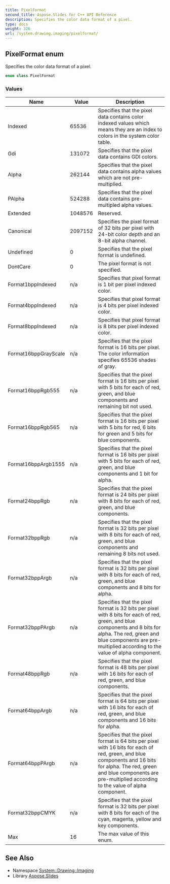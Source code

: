 ```yaml
---
title: PixelFormat
second_title: Aspose.Slides for C++ API Reference
description: Specifies the color data format of a pixel.
type: docs
weight: 326
url: /system.drawing.imaging/pixelformat/
---
```

## PixelFormat enum


Specifies the color data format of a pixel.

```cpp
enum class PixelFormat
```

### Values

| Name | Value | Description |
| --- | --- | --- |
| Indexed | 65536 | Specifies that the pixel data contains color indexed values which means they are an index to colors in the system color table. |
| Gdi | 131072 | Specifies that the pixel data contains GDI colors. |
| Alpha | 262144 | Specifies that the pixel data contains alpha values which are not pre-multiplied. |
| PAlpha | 524288 | Specifies that the pixel data contains pre-multipled alpha values. |
| Extended | 1048576 | Reserved. |
| Canonical | 2097152 | Specifies the pixel format of 32 bits per pixel with 24-bit color depth and an 8-bit alpha channel. |
| Undefined | 0 | Specifies that the pixel format is undefined. |
| DontCare | 0 | The pixel format is not specified. |
| Format1bppIndexed | n/a | Specifies that pixel format is 1 bit per pixel indexed color. |
| Format4bppIndexed | n/a | Specifies that pixel format is 4 bits per pixel indexed color. |
| Format8bppIndexed | n/a | Specifies that pixel format is 8 bits per pixel indexed color. |
| Format16bppGrayScale | n/a | Specifies that the pixel format is 16 bits per pixel. The color information specifies 65536 shades of gray. |
| Format16bppRgb555 | n/a | Specifies that the pixel format is 16 bits per pixel with 5 bits for each of red, green, and blue components and remaining bit not used. |
| Format16bppRgb565 | n/a | Specifies that the pixel format is 16 bits per pixel with 5 bits for red, 6 bits for green and 5 bits for blue components. |
| Format16bppArgb1555 | n/a | Specifies that the pixel format is 16 bits per pixel with 5 bits for each of red, green, and blue components and 1 bit for alpha. |
| Format24bppRgb | n/a | Specifies that the pixel format is 24 bits per pixel with 8 bits for each of red, green, and blue components. |
| Format32bppRgb | n/a | Specifies that the pixel format is 32 bits per pixel with 8 bits for each of red, green, and blue components and remaining 8 bits not used. |
| Format32bppArgb | n/a | Specifies that the pixel format is 32 bits per pixel with 8 bits for each of red, green, and blue components and 8 bits for alpha. |
| Format32bppPArgb | n/a | Specifies that the pixel format is 32 bits per pixel with 8 bits for each of red, green, and blue components and 8 bits for alpha. The red, green and blue components are pre-multiplied according to the value of alpha component. |
| Format48bppRgb | n/a | Specifies that the pixel format is 48 bits per pixel with 16 bits for each of red, green, and blue components. |
| Format64bppArgb | n/a | Specifies that the pixel format is 64 bits per pixel with 16 bits for each of red, green, and blue components and 16 bits for alpha. |
| Format64bppPArgb | n/a | Specifies that the pixel format is 64 bits per pixel with 16 bits for each of red, green, and blue components and 16 bits for alpha. The red, green and blue components are pre-multiplied according to the value of alpha component. |
| Format32bppCMYK | n/a | Specifies that the pixel format is 32 bits per pixel with 8 bits for each of the cyan, magenta, yellow and key components. |
| Max | 16 | The max value of this enum. |

## See Also

* Namespace [System::Drawing::Imaging](../)
* Library [Aspose.Slides](../../)